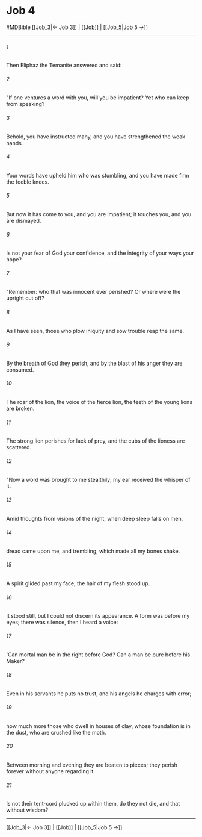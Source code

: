 # Job 4
#MDBible
[[Job_3|← Job 3]] | [[Job]] | [[Job_5|Job 5 →]]

***

###### 1 
Then Eliphaz the Temanite answered and said: 

###### 2 
"If one ventures a word with you, will you be impatient? Yet who can keep from speaking? 

###### 3 
Behold, you have instructed many, and you have strengthened the weak hands. 

###### 4 
Your words have upheld him who was stumbling, and you have made firm the feeble knees. 

###### 5 
But now it has come to you, and you are impatient; it touches you, and you are dismayed. 

###### 6 
Is not your fear of God your confidence, and the integrity of your ways your hope? 

###### 7 
"Remember: who that was innocent ever perished? Or where were the upright cut off? 

###### 8 
As I have seen, those who plow iniquity and sow trouble reap the same. 

###### 9 
By the breath of God they perish, and by the blast of his anger they are consumed. 

###### 10 
The roar of the lion, the voice of the fierce lion, the teeth of the young lions are broken. 

###### 11 
The strong lion perishes for lack of prey, and the cubs of the lioness are scattered. 

###### 12 
"Now a word was brought to me stealthily; my ear received the whisper of it. 

###### 13 
Amid thoughts from visions of the night, when deep sleep falls on men, 

###### 14 
dread came upon me, and trembling, which made all my bones shake. 

###### 15 
A spirit glided past my face; the hair of my flesh stood up. 

###### 16 
It stood still, but I could not discern its appearance. A form was before my eyes; there was silence, then I heard a voice: 

###### 17 
'Can mortal man be in the right before God? Can a man be pure before his Maker? 

###### 18 
Even in his servants he puts no trust, and his angels he charges with error; 

###### 19 
how much more those who dwell in houses of clay, whose foundation is in the dust, who are crushed like the moth. 

###### 20 
Between morning and evening they are beaten to pieces; they perish forever without anyone regarding it. 

###### 21 
Is not their tent-cord plucked up within them, do they not die, and that without wisdom?' 

***

[[Job_3|← Job 3]] | [[Job]] | [[Job_5|Job 5 →]]
